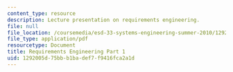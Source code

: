 ```yaml
---
content_type: resource
description: Lecture presentation on requirements engineering.
file: null
file_location: /coursemedia/esd-33-systems-engineering-summer-2010/1292005d75bbb1badef7f9416fca2a1d_MITESD_33SUM10_lec04a.pdf
file_type: application/pdf
resourcetype: Document
title: Requirements Engineering Part 1
uid: 1292005d-75bb-b1ba-def7-f9416fca2a1d
---
```


